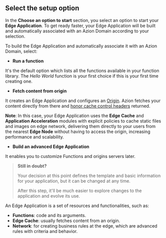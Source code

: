 ## Select the setup option

In the **Choose an option to start** section, you select an option to start your **Edge Application**. To get ready faster, your Edge Application will be built and automatically associated with an Azion Domain according to your selection.

To build the Edge Application and automatically associate it with an Azion Domain, select:

- **Run a function**

It's the default option which lists all the functions available in your function library. The *Hello World* function is your first choice if this is your first time creating one.

- **Fetch content from origin**

It creates an Edge Application and configures an [Origin](https://www.azion.com/en/documentation/products/edge-application/origins). Azion fetches your content directly from there and [honor cache control headers](https://www.azion.com/en/blog/what-is-http-caching-and-how-does-it-work) returned.

**Note**: In this case, your Edge Application uses the **Edge Cache** and **Application Acceleration** modules with explicit policies to cache static files and images on edge network, delivering them directly to your users from the nearest **Edge Node** without having to access the origin, increasing performance and scalability.

- **Build an advanced Edge Application**

It enables you to customize Functions and origins servers later.

> **Still in doubt?**
>
> Your decision at this point defines the template and basic information for your application, but it can be changed at any time.
>
> After this step, it'll be much easier to explore changes to the application and evolve its use.

An Edge Application is a set of resources and functionalities, such as:

- **Functions**: code and its arguments.
- **Edge Cache**: usually fetches content from an origin.
- **Network**: for creating business rules at the edge, which are advanced rules with criteria and behavior.
